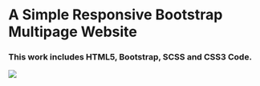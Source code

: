 <h1> A Simple Responsive Bootstrap Multipage Website</h1>

### This work includes HTML5, Bootstrap, SCSS and CSS3 Code.

![](/images/basitwebsitesi14.gif)
